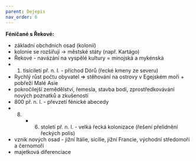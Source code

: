 ```yaml
---
parent: Dejepis
nav_order: 6
---
```

**Féničané s Řekové:**
- základní obchdních osad (kolonií)
- kolonie se rozšiřují -> městské státy (např. Kartágo)
- Řekové - navázání na vyspělé kultury = minojská a mykénská
- 1. tisíciletí př. n. l. - příchod Dórů (řecké kmeny ze severu)
- Rychlý růst počtu obyvatel => stěhování na ostrovy v Egejském moři + pobřeží Malé Asie
- pokročilejší zemědělství, řemesla, stavba bodí, zprostředkovávání nových poznatků a zkušeností
- 800 př. n. l. - převzetí fénické abecedy
- 8. - 6. století př. n. l. - velká řecká kolonizace (řešení přelidnění řeckých polis)
- vznik nových osad - jižní Itálie, sicílie, jižní Francie, východní středomoří a černomoří
- majetková diferenciace